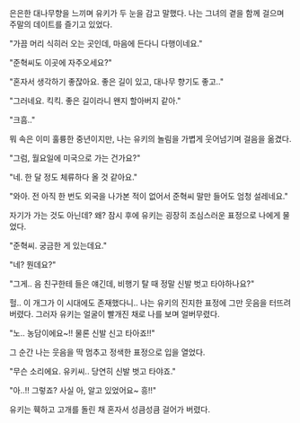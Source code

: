 은은한 대나무향을 느끼며 유키가 두 눈을 감고 말했다. 나는 그녀의 곁을 함께 걸으며 주말의 데이트를 즐기고 있었다. 

"가끔 머리 식히러 오는 곳인데, 마음에 든다니 다행이네요."

"준혁씨도 이곳에 자주오세요?"

"혼자서 생각하기 좋잖아요. 좋은 길이 있고, 대나무 향기도 좋고.."

"그러네요. 킥킥. 좋은 길이라니 왠지 할아버지 같아."

"크흠.."

뭐 속은 이미 훌륭한 중년이지만, 나는 유키의 놀림을 가볍게 웃어넘기며 걸음을 옮겼다. 

"그럼, 월요일에 미국으로 가는 건가요?"

"네. 한 달 정도 체류하다 올 것 같아요."

"와아. 전 아직 한 번도 외국을 나가본 적이 없어서 준혁씨 말만 들어도 엄청 설레네요."

자기가 가는 것도 아닌데? 왜? 잠시 후에 유키는 굉장히 조심스러운 표정으로 나에게 물었다.

"준혁씨. 궁금한 게 있는데요."

"네? 뭔데요?"

"그게.. 음 친구한테 들은 얘긴데, 비행기 탈 때 정말 신발 벗고 타야하나요?"

헐.. 이 개그가 이 시대에도 존재했다니.. 나는 유키의 진지한 표정에 그만 웃음을 터뜨려 버렸다. 그러자 유키는 얼굴이 빨개진 채로 나를 보며 얼버무렸다.

"노.. 농담이에요~!! 물론 신발 신고 타아죠!!"

그 순간 나는 웃음을 딱 멈추고 정색한 표정으로 입을 열었다.

"무슨 소리에요. 유키씨.. 당연히 신발 벗고 타야죠."

"아..!! 그렇죠? 사실 아, 알고 있었어요~ 흥!!"

유키는 훽하고 고개를 돌린 채 혼자서 성큼성큼 걸어가 버렸다.